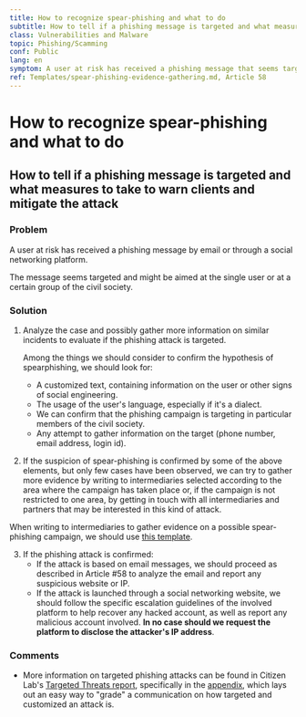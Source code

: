 ```yaml
---
title: How to recognize spear-phishing and what to do
subtitle: How to tell if a phishing message is targeted and what measures to take to warn clients and mitigate the attack
class: Vulnerabilities and Malware
topic: Phishing/Scamming
conf: Public
lang: en
symptom: A user at risk has received a phishing message that seems targeted
ref: Templates/spear-phishing-evidence-gathering.md, Article 58
---
```


# How to recognize spear-phishing and what to do 
## How to tell if a phishing message is targeted and what measures to take to warn clients and mitigate the attack

### Problem

A user at risk has received a phishing message by email or through a social
networking platform.

The message seems targeted and might be aimed at the single user or at a certain
group of the civil society.


### Solution

1. Analyze the case and possibly gather more information on similar incidents to
   evaluate if the phishing attack is targeted.

    Among the things we should consider to confirm the hypothesis of
    spearphishing, we should look for:
    
    - A customized text, containing information on the user or other signs of
      social engineering.
    - The usage of the user's language, especially if it's a dialect.
    - We can confirm that the phishing campaign is targeting in particular
      members of the civil society.
    - Any attempt to gather information on the target (phone number, email
      address, login id).

2. If the suspicion of spear-phishing is confirmed by some of the above
elements, but only few cases have been observed, we can try to gather more
evidence by writing to intermediaries selected according to the area where the
campaign has taken place or, if the campaign is not restricted to one area, by
getting in touch with all intermediaries and partners that may be interested in
this kind of attack.

When writing to intermediaries to gather evidence on a possible spear-phishing
campaign, we should use [this
template](../Templates/spear-phishing-evidence-gathering.md).

3. If the phishing attack is confirmed:
    - If the attack is based on email messages, we should proceed as described
      in Article #58 to analyze the email and report any suspicious website or
      IP.
    - If the attack is launched through a social networking website, we should
      follow the specific escalation guidelines of the involved platform to help
      recover any hacked account, as well as report any malicious account
      involved. **In no case should we request the platform to disclose the
      attacker's IP address**.


### Comments

- More information on targeted phishing attacks can be found in  Citizen Lab's
  [Targeted Threats report](https://targetedthreats.net/), specifically in the
  [appendix](https://targetedthreats.net/media/5-Appendix.pdf), which lays out
  an easy way to "grade" a communication on how targeted and customized an
  attack is.


